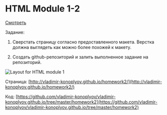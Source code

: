 # HTML Module 1-2

[Смотреть](http://vladimir-konoplyov.github.io/homework2/)

Задание:

1. Сверстать страницу согласно предоставленного макета. Верстка должна выглядеть как можно более похожей к макету.

2. Создать github-репозиторий и залить выполненное задание на репозиторий.

<img src="https://github.com/goit-fe/markup_fe2o/blob/master/html_01/homework1.jpg" alt="Layout for HTML module 1">

Страница: [http://vladimir-konoplyov.github.io/homework2/](http://vladimir-konoplyov.github.io/homework2/)

Код: [https://github.com/vladimir-konoplyov/vladimir-konoplyov.github.io/tree/master/homework2](https://github.com/vladimir-konoplyov/vladimir-konoplyov.github.io/tree/master/homework2)
